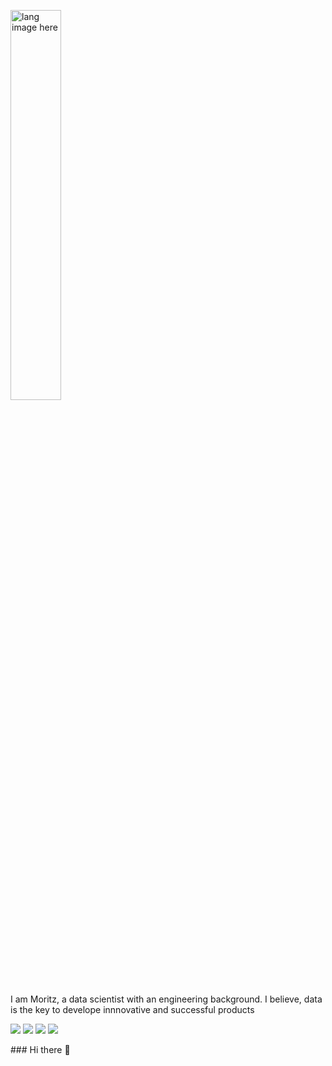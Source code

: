 <p align="left"><img width=40% src="https://github.com/alansmathew/alansmathew/raw/master/lang.gif" alt="lang image here" /></p>

I am Moritz, a data scientist with an engineering background. I believe, data is the key to develope innnovative and successful products
<p>
<img src="https://img.shields.io/static/v1?logo=python&label=language&message=Python&color=green">
<img src="https://img.shields.io/static/v1?logo=csharp&label=language&message=C%20Sharp&color=green">
<img src="https://img.shields.io/static/v1?logo=cplusplus&label=language&message=Cplusplus&color=green">


<img src="https://img.shields.io/static/v1?logo=amazonaws&label=Cloud&message=Amazon%20AWS&color=lightgrey">
</p>
### Hi there 👋

<!--
https://github.com/simple-icons/simple-icons/blob/develop/slugs.md logos
**Binztech/Binztech** is a ✨ _special_ ✨ repository because its `README.md` (this file) appears on your GitHub profile.

Here are some ideas to get you started:

- 🔭 I’m currently working on ...
- 🌱 I’m currently learning ...
- 👯 I’m looking to collaborate on ...
- 🤔 I’m looking for help with ...
- 💬 Ask me about ...
- 📫 How to reach me: ...
- 😄 Pronouns: ...
- ⚡ Fun fact: ...
-->
